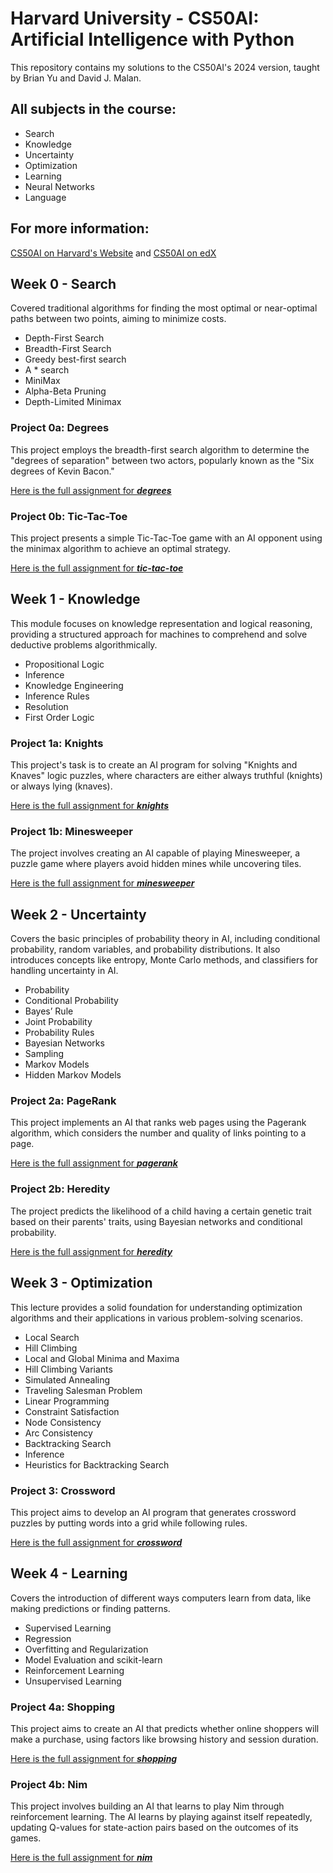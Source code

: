 
# Harvard University - CS50AI: Artificial Intelligence with Python
This repository contains my solutions to the CS50AI's 2024 version, taught by Brian Yu and David J. Malan. 

## All subjects in the course:
- Search
- Knowledge
- Uncertainty
- Optimization
- Learning
- Neural Networks
- Language

## For more information:
<a href="https://cs50.harvard.edu/ai/2024/ " target="_blank">CS50AI on Harvard's Website</a> and <a href="https://www.edx.org/learn/artificial-intelligence/harvard-university-cs50-s-introduction-to-artificial-intelligence-with-python " target="_blank">CS50AI on edX</a>


## Week 0 - Search
Covered traditional algorithms for finding the most optimal or near-optimal paths between two points, aiming to minimize costs.

- Depth-First Search
- Breadth-First Search
- Greedy best-first search
- A * search
- MiniMax
- Alpha-Beta Pruning
- Depth-Limited Minimax

### Project 0a: Degrees
This project employs the breadth-first search algorithm to determine the "degrees of separation" between two actors, popularly known as the "Six degrees of Kevin Bacon."

<a href="https://cs50.harvard.edu/ai/2024/projects/0/degrees/ " target="_blank">Here is the full assignment for **_degrees_**</a>

### Project 0b: Tic-Tac-Toe
This project presents a simple Tic-Tac-Toe game with an AI opponent using the minimax algorithm to achieve an optimal strategy.

<a href="https://cs50.harvard.edu/ai/2024/projects/0/tictactoe/" target="_blank">Here is the full assignment for **_tic-tac-toe_**</a>

## Week 1 - Knowledge
This module focuses on knowledge representation and logical reasoning, providing a structured approach for machines to comprehend and solve deductive problems algorithmically.

- Propositional Logic
- Inference
- Knowledge Engineering
- Inference Rules
- Resolution
- First Order Logic

### Project 1a: Knights
This project's task is to create an AI program for solving "Knights and Knaves" logic puzzles, where characters are either always truthful (knights) or always lying (knaves).

<a href="https://cs50.harvard.edu/ai/2024/projects/1/knights/" target="_blank">Here is the full assignment for **_knights_**</a>

### Project 1b: Minesweeper
The project involves creating an AI capable of playing Minesweeper, a puzzle game where players avoid hidden mines while uncovering tiles. 

<a href="https://cs50.harvard.edu/ai/2024/projects/1/minesweeper/" target="_blank">Here is the full assignment for **_minesweeper_**</a>

## Week 2 - Uncertainty
Covers the basic principles of probability theory in AI, including conditional probability, random variables, and probability distributions. It also introduces concepts like entropy, Monte Carlo methods, and classifiers for handling uncertainty in AI.

- Probability
- Conditional Probability
- Bayes’ Rule
- Joint Probability
- Probability Rules
- Bayesian Networks
- Sampling
- Markov Models
- Hidden Markov Models

### Project 2a: PageRank
This project implements an AI that ranks web pages using the Pagerank algorithm, which considers the number and quality of links pointing to a page.

<a href="https://cs50.harvard.edu/ai/2024/projects/2/pagerank/" target="_blank">Here is the full assignment for **_pagerank_**</a>

### Project 2b: Heredity
The project predicts the likelihood of a child having a certain genetic trait based on their parents' traits, using Bayesian networks and conditional probability.

<a href="https://cs50.harvard.edu/ai/2024/projects/2/heredity/" target="_blank">Here is the full assignment for **_heredity_**</a>

## Week 3 - Optimization
This lecture provides a solid foundation for understanding optimization algorithms and their applications in various problem-solving scenarios.

- Local Search
- Hill Climbing
- Local and Global Minima and Maxima
- Hill Climbing Variants
- Simulated Annealing
- Traveling Salesman Problem
- Linear Programming
- Constraint Satisfaction
- Node Consistency
- Arc Consistency
- Backtracking Search
- Inference
- Heuristics for Backtracking Search

### Project 3: Crossword
This project aims to develop an AI program that generates crossword puzzles by putting words into a grid while following rules.

<a href="https://cs50.harvard.edu/ai/2024/projects/3/crossword/" target="_blank">Here is the full assignment for **_crossword_**</a>

## Week 4 - Learning
Covers the introduction of different ways computers learn from data, like making predictions or finding patterns.

- Supervised Learning
- Regression
- Overfitting and Regularization
- Model Evaluation and scikit-learn
- Reinforcement Learning
- Unsupervised Learning

### Project 4a: Shopping
This project aims to create an AI that predicts whether online shoppers will make a purchase, using factors like browsing history and session duration.

<a href="https://cs50.harvard.edu/ai/2024/projects/3/crossword/" target="_blank">Here is the full assignment for **_shopping_**</a>

### Project 4b: Nim
This project involves building an AI that learns to play Nim through reinforcement learning. The AI learns by playing against itself repeatedly, updating Q-values for state-action pairs based on the outcomes of its games. 

<a href="https://cs50.harvard.edu/ai/2024/projects/3/crossword/" target="_blank">Here is the full assignment for **_nim_**</a>
